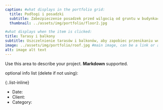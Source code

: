```yaml
---
caption: #what displays in the portfolio grid:
  title: Podłogi i posadzki
  subtitle: Zabezpieczenie posadzek przed wilgocią od gruntu w budynkach mieszkalnych i przemysłowych.
  thumbnail: ../assets/img/portfolio/floor2.jpg

#what displays when the item is clicked:
title: Tarasy i balkony
subtitle: Uszczelnienie tarasów i balkonów, aby zapobiec przenikaniu wody do konstrukcji budynku.
image: ../assets/img/portfolio/roof.jpg #main image, can be a link or a file in assets/img/portfolio
alt: image alt text
---
```


Use this area to describe your project. **Markdown** supported.

optional info list (delete if not using):

{:.list-inline}

- Date:
- Client:
- Category:
